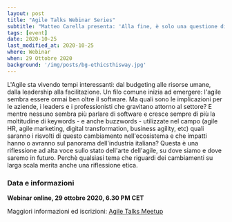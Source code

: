 ```yaml
---
layout: post
title: "Agile Talks Webinar Series"
subtitle: "Matteo Carella presenta: 'Alla fine, è solo una questione di etica'"
tags: [event]
date: 2020-10-25
last_modified_at: 2020-10-25
where: Webinar
when: 29 Ottobre 2020
background: '/img/posts/bg-ethicsthisway.jpg'
---
```

L'Agile sta vivendo tempi interessanti: dal budgeting alle risorse umane, dalla leadership alla facilitazione. Un filo comune inizia ad emergere: l'agile sembra essere ormai ben oltre il software. Ma quali sono le implicazioni per le aziende, i leaders e i professionisti che gravitano attorno al settore? E mentre nessuno sembra più parlare di software e cresce sempre di più la moltitudine di keywords - e anche buzzwords - utilizzate nel campo (agile HR, agile marketing, digital transformation, business agility, etc) quali saranno i risvolti di questo cambiamento nell'ecosistema e che impatti hanno o avranno sul panorama dell'industria italiana? Questa è una riflessione ad alta voce sullo stato dell'arte dell'agile, su dove siamo e dove saremo in futuro.
Perchè qualsiasi tema che riguardi dei cambiamenti su larga scala merita anche una riflessione etica.

### Data e informazioni

**Webinar online, 29 ottobre 2020, 6.30 PM CET**

Maggiori informazioni ed iscrizioni: [Agile Talks Meetup](https://www.meetup.com/Agile_Talks/events/273793858/)

